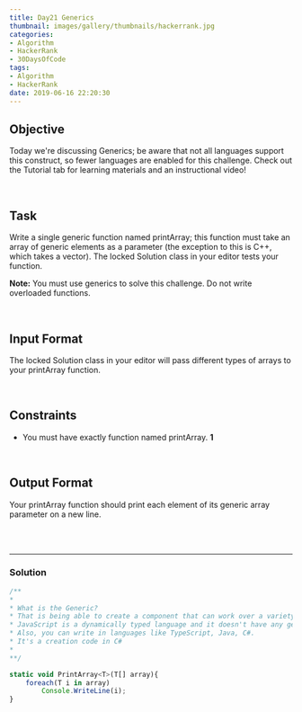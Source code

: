 ```yaml
---
title: Day21 Generics
thumbnail: images/gallery/thumbnails/hackerrank.jpg
categories:
- Algorithm
- HackerRank
- 30DaysOfCode
tags:
- Algorithm
- HackerRank
date: 2019-06-16 22:20:30
---
```


## Objective

Today we're discussing Generics; be aware that not all languages support this construct, so fewer languages are enabled for this challenge. Check out the Tutorial tab for learning materials and an instructional video!

<br/>
<!-- more -->

## Task

Write a single generic function named printArray; this function must take an array of generic elements as a parameter (the exception to this is C++, which takes a vector). The locked Solution class in your editor tests your function.

**Note:** You must use generics to solve this challenge. Do not write overloaded functions.

<br/>

## Input Format

The locked Solution class in your editor will pass different types of arrays to your printArray function.

<br/>

## Constraints

- You must have exactly  function named printArray. **1**

<br/>

## Output Format

Your printArray function should print each element of its generic array parameter on a new line.


<br/>
<br/>

---

### Solution

```javascript
/**
*
* What is the Generic?
* That is being able to create a component that can work over a variety of types rather than a single one.
* JavaScript is a dynamically typed language and it doesn't have any generics. So we can write a normal function or method.
* Also, you can write in languages like TypeScript, Java, C#.
* It's a creation code in C#
*
**/

static void PrintArray<T>(T[] array){
    foreach(T i in array)
        Console.WriteLine(i);
}
```


